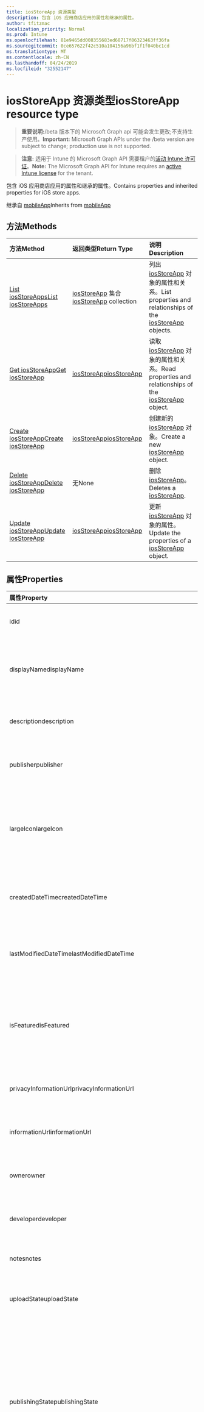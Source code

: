 ```yaml
---
title: iosStoreApp 资源类型
description: 包含 iOS 应用商店应用的属性和继承的属性。
author: tfitzmac
localization_priority: Normal
ms.prod: Intune
ms.openlocfilehash: 81e9465dd008355683ed68717f86323463ff36fa
ms.sourcegitcommit: 0ce657622f42c510a104156a96bf1f1f040bc1cd
ms.translationtype: MT
ms.contentlocale: zh-CN
ms.lasthandoff: 04/24/2019
ms.locfileid: "32552147"
---
```

# <a name="iosstoreapp-resource-type"></a><span data-ttu-id="510d1-103">iosStoreApp 资源类型</span><span class="sxs-lookup"><span data-stu-id="510d1-103">iosStoreApp resource type</span></span>

> <span data-ttu-id="510d1-104">**重要说明:**/beta 版本下的 Microsoft Graph api 可能会发生更改;不支持生产使用。</span><span class="sxs-lookup"><span data-stu-id="510d1-104">**Important:** Microsoft Graph APIs under the /beta version are subject to change; production use is not supported.</span></span>

> <span data-ttu-id="510d1-105">**注意:** 适用于 Intune 的 Microsoft Graph API 需要租户的[活动 Intune 许可证](https://go.microsoft.com/fwlink/?linkid=839381)。</span><span class="sxs-lookup"><span data-stu-id="510d1-105">**Note:** The Microsoft Graph API for Intune requires an [active Intune license](https://go.microsoft.com/fwlink/?linkid=839381) for the tenant.</span></span>

<span data-ttu-id="510d1-106">包含 iOS 应用商店应用的属性和继承的属性。</span><span class="sxs-lookup"><span data-stu-id="510d1-106">Contains properties and inherited properties for iOS store apps.</span></span>


<span data-ttu-id="510d1-107">继承自 [mobileApp](../resources/intune-apps-mobileapp.md)</span><span class="sxs-lookup"><span data-stu-id="510d1-107">Inherits from [mobileApp](../resources/intune-apps-mobileapp.md)</span></span>

## <a name="methods"></a><span data-ttu-id="510d1-108">方法</span><span class="sxs-lookup"><span data-stu-id="510d1-108">Methods</span></span>
|<span data-ttu-id="510d1-109">方法</span><span class="sxs-lookup"><span data-stu-id="510d1-109">Method</span></span>|<span data-ttu-id="510d1-110">返回类型</span><span class="sxs-lookup"><span data-stu-id="510d1-110">Return Type</span></span>|<span data-ttu-id="510d1-111">说明</span><span class="sxs-lookup"><span data-stu-id="510d1-111">Description</span></span>|
|:---|:---|:---|
|[<span data-ttu-id="510d1-112">List iosStoreApps</span><span class="sxs-lookup"><span data-stu-id="510d1-112">List iosStoreApps</span></span>](../api/intune-apps-iosstoreapp-list.md)|<span data-ttu-id="510d1-113">[iosStoreApp](../resources/intune-apps-iosstoreapp.md) 集合</span><span class="sxs-lookup"><span data-stu-id="510d1-113">[iosStoreApp](../resources/intune-apps-iosstoreapp.md) collection</span></span>|<span data-ttu-id="510d1-114">列出 [iosStoreApp](../resources/intune-apps-iosstoreapp.md) 对象的属性和关系。</span><span class="sxs-lookup"><span data-stu-id="510d1-114">List properties and relationships of the [iosStoreApp](../resources/intune-apps-iosstoreapp.md) objects.</span></span>|
|[<span data-ttu-id="510d1-115">Get iosStoreApp</span><span class="sxs-lookup"><span data-stu-id="510d1-115">Get iosStoreApp</span></span>](../api/intune-apps-iosstoreapp-get.md)|[<span data-ttu-id="510d1-116">iosStoreApp</span><span class="sxs-lookup"><span data-stu-id="510d1-116">iosStoreApp</span></span>](../resources/intune-apps-iosstoreapp.md)|<span data-ttu-id="510d1-117">读取 [iosStoreApp](../resources/intune-apps-iosstoreapp.md) 对象的属性和关系。</span><span class="sxs-lookup"><span data-stu-id="510d1-117">Read properties and relationships of the [iosStoreApp](../resources/intune-apps-iosstoreapp.md) object.</span></span>|
|[<span data-ttu-id="510d1-118">Create iosStoreApp</span><span class="sxs-lookup"><span data-stu-id="510d1-118">Create iosStoreApp</span></span>](../api/intune-apps-iosstoreapp-create.md)|[<span data-ttu-id="510d1-119">iosStoreApp</span><span class="sxs-lookup"><span data-stu-id="510d1-119">iosStoreApp</span></span>](../resources/intune-apps-iosstoreapp.md)|<span data-ttu-id="510d1-120">创建新的 [iosStoreApp](../resources/intune-apps-iosstoreapp.md) 对象。</span><span class="sxs-lookup"><span data-stu-id="510d1-120">Create a new [iosStoreApp](../resources/intune-apps-iosstoreapp.md) object.</span></span>|
|[<span data-ttu-id="510d1-121">Delete iosStoreApp</span><span class="sxs-lookup"><span data-stu-id="510d1-121">Delete iosStoreApp</span></span>](../api/intune-apps-iosstoreapp-delete.md)|<span data-ttu-id="510d1-122">无</span><span class="sxs-lookup"><span data-stu-id="510d1-122">None</span></span>|<span data-ttu-id="510d1-123">删除 [iosStoreApp](../resources/intune-apps-iosstoreapp.md)。</span><span class="sxs-lookup"><span data-stu-id="510d1-123">Deletes a [iosStoreApp](../resources/intune-apps-iosstoreapp.md).</span></span>|
|[<span data-ttu-id="510d1-124">Update iosStoreApp</span><span class="sxs-lookup"><span data-stu-id="510d1-124">Update iosStoreApp</span></span>](../api/intune-apps-iosstoreapp-update.md)|[<span data-ttu-id="510d1-125">iosStoreApp</span><span class="sxs-lookup"><span data-stu-id="510d1-125">iosStoreApp</span></span>](../resources/intune-apps-iosstoreapp.md)|<span data-ttu-id="510d1-126">更新 [iosStoreApp](../resources/intune-apps-iosstoreapp.md) 对象的属性。</span><span class="sxs-lookup"><span data-stu-id="510d1-126">Update the properties of a [iosStoreApp](../resources/intune-apps-iosstoreapp.md) object.</span></span>|

## <a name="properties"></a><span data-ttu-id="510d1-127">属性</span><span class="sxs-lookup"><span data-stu-id="510d1-127">Properties</span></span>
|<span data-ttu-id="510d1-128">属性</span><span class="sxs-lookup"><span data-stu-id="510d1-128">Property</span></span>|<span data-ttu-id="510d1-129">类型</span><span class="sxs-lookup"><span data-stu-id="510d1-129">Type</span></span>|<span data-ttu-id="510d1-130">说明</span><span class="sxs-lookup"><span data-stu-id="510d1-130">Description</span></span>|
|:---|:---|:---|
|<span data-ttu-id="510d1-131">id</span><span class="sxs-lookup"><span data-stu-id="510d1-131">id</span></span>|<span data-ttu-id="510d1-132">字符串</span><span class="sxs-lookup"><span data-stu-id="510d1-132">String</span></span>|<span data-ttu-id="510d1-133">实体的键。</span><span class="sxs-lookup"><span data-stu-id="510d1-133">Key of the entity.</span></span> <span data-ttu-id="510d1-134">继承自 [mobileApp](../resources/intune-apps-mobileapp.md)</span><span class="sxs-lookup"><span data-stu-id="510d1-134">Inherited from [mobileApp](../resources/intune-apps-mobileapp.md)</span></span>|
|<span data-ttu-id="510d1-135">displayName</span><span class="sxs-lookup"><span data-stu-id="510d1-135">displayName</span></span>|<span data-ttu-id="510d1-136">String</span><span class="sxs-lookup"><span data-stu-id="510d1-136">String</span></span>|<span data-ttu-id="510d1-137">管理员提供或导入的应用标题。</span><span class="sxs-lookup"><span data-stu-id="510d1-137">The admin provided or imported title of the app.</span></span> <span data-ttu-id="510d1-138">继承自 [mobileApp](../resources/intune-apps-mobileapp.md)</span><span class="sxs-lookup"><span data-stu-id="510d1-138">Inherited from [mobileApp](../resources/intune-apps-mobileapp.md)</span></span>|
|<span data-ttu-id="510d1-139">description</span><span class="sxs-lookup"><span data-stu-id="510d1-139">description</span></span>|<span data-ttu-id="510d1-140">String</span><span class="sxs-lookup"><span data-stu-id="510d1-140">String</span></span>|<span data-ttu-id="510d1-141">应用的说明。</span><span class="sxs-lookup"><span data-stu-id="510d1-141">The description of the app.</span></span> <span data-ttu-id="510d1-142">继承自 [mobileApp](../resources/intune-apps-mobileapp.md)</span><span class="sxs-lookup"><span data-stu-id="510d1-142">Inherited from [mobileApp](../resources/intune-apps-mobileapp.md)</span></span>|
|<span data-ttu-id="510d1-143">publisher</span><span class="sxs-lookup"><span data-stu-id="510d1-143">publisher</span></span>|<span data-ttu-id="510d1-144">String</span><span class="sxs-lookup"><span data-stu-id="510d1-144">String</span></span>|<span data-ttu-id="510d1-145">应用的发布者。</span><span class="sxs-lookup"><span data-stu-id="510d1-145">The publisher of the app.</span></span> <span data-ttu-id="510d1-146">继承自 [mobileApp](../resources/intune-apps-mobileapp.md)</span><span class="sxs-lookup"><span data-stu-id="510d1-146">Inherited from [mobileApp](../resources/intune-apps-mobileapp.md)</span></span>|
|<span data-ttu-id="510d1-147">largeIcon</span><span class="sxs-lookup"><span data-stu-id="510d1-147">largeIcon</span></span>|[<span data-ttu-id="510d1-148">mimeContent</span><span class="sxs-lookup"><span data-stu-id="510d1-148">mimeContent</span></span>](../resources/intune-shared-mimecontent.md)|<span data-ttu-id="510d1-149">要显示在应用详细信息中并用于图标上传的大图标。</span><span class="sxs-lookup"><span data-stu-id="510d1-149">The large icon, to be displayed in the app details and used for upload of the icon.</span></span> <span data-ttu-id="510d1-150">继承自 [mobileApp](../resources/intune-apps-mobileapp.md)</span><span class="sxs-lookup"><span data-stu-id="510d1-150">Inherited from [mobileApp](../resources/intune-apps-mobileapp.md)</span></span>|
|<span data-ttu-id="510d1-151">createdDateTime</span><span class="sxs-lookup"><span data-stu-id="510d1-151">createdDateTime</span></span>|<span data-ttu-id="510d1-152">DateTimeOffset</span><span class="sxs-lookup"><span data-stu-id="510d1-152">DateTimeOffset</span></span>|<span data-ttu-id="510d1-153">创建应用的日期和时间。</span><span class="sxs-lookup"><span data-stu-id="510d1-153">The date and time the app was created.</span></span> <span data-ttu-id="510d1-154">继承自 [mobileApp](../resources/intune-apps-mobileapp.md)</span><span class="sxs-lookup"><span data-stu-id="510d1-154">Inherited from [mobileApp](../resources/intune-apps-mobileapp.md)</span></span>|
|<span data-ttu-id="510d1-155">lastModifiedDateTime</span><span class="sxs-lookup"><span data-stu-id="510d1-155">lastModifiedDateTime</span></span>|<span data-ttu-id="510d1-156">DateTimeOffset</span><span class="sxs-lookup"><span data-stu-id="510d1-156">DateTimeOffset</span></span>|<span data-ttu-id="510d1-157">上次修改应用的日期和时间。</span><span class="sxs-lookup"><span data-stu-id="510d1-157">The date and time the app was last modified.</span></span> <span data-ttu-id="510d1-158">继承自 [mobileApp](../resources/intune-apps-mobileapp.md)</span><span class="sxs-lookup"><span data-stu-id="510d1-158">Inherited from [mobileApp](../resources/intune-apps-mobileapp.md)</span></span>|
|<span data-ttu-id="510d1-159">isFeatured</span><span class="sxs-lookup"><span data-stu-id="510d1-159">isFeatured</span></span>|<span data-ttu-id="510d1-160">Boolean</span><span class="sxs-lookup"><span data-stu-id="510d1-160">Boolean</span></span>|<span data-ttu-id="510d1-161">指示应用是否被管理员标记为特色的值。继承自 [mobileApp](../resources/intune-apps-mobileapp.md)</span><span class="sxs-lookup"><span data-stu-id="510d1-161">The value indicating whether the app is marked as featured by the admin. Inherited from [mobileApp](../resources/intune-apps-mobileapp.md)</span></span>|
|<span data-ttu-id="510d1-162">privacyInformationUrl</span><span class="sxs-lookup"><span data-stu-id="510d1-162">privacyInformationUrl</span></span>|<span data-ttu-id="510d1-163">String</span><span class="sxs-lookup"><span data-stu-id="510d1-163">String</span></span>|<span data-ttu-id="510d1-164">隐私声明 URL。</span><span class="sxs-lookup"><span data-stu-id="510d1-164">The privacy statement Url.</span></span> <span data-ttu-id="510d1-165">继承自 [mobileApp](../resources/intune-apps-mobileapp.md)</span><span class="sxs-lookup"><span data-stu-id="510d1-165">Inherited from [mobileApp](../resources/intune-apps-mobileapp.md)</span></span>|
|<span data-ttu-id="510d1-166">informationUrl</span><span class="sxs-lookup"><span data-stu-id="510d1-166">informationUrl</span></span>|<span data-ttu-id="510d1-167">String</span><span class="sxs-lookup"><span data-stu-id="510d1-167">String</span></span>|<span data-ttu-id="510d1-168">详细信息 URL。</span><span class="sxs-lookup"><span data-stu-id="510d1-168">The more information Url.</span></span> <span data-ttu-id="510d1-169">继承自 [mobileApp](../resources/intune-apps-mobileapp.md)</span><span class="sxs-lookup"><span data-stu-id="510d1-169">Inherited from [mobileApp](../resources/intune-apps-mobileapp.md)</span></span>|
|<span data-ttu-id="510d1-170">owner</span><span class="sxs-lookup"><span data-stu-id="510d1-170">owner</span></span>|<span data-ttu-id="510d1-171">字符串</span><span class="sxs-lookup"><span data-stu-id="510d1-171">String</span></span>|<span data-ttu-id="510d1-172">应用的所有者。</span><span class="sxs-lookup"><span data-stu-id="510d1-172">The owner of the app.</span></span> <span data-ttu-id="510d1-173">继承自 [mobileApp](../resources/intune-apps-mobileapp.md)</span><span class="sxs-lookup"><span data-stu-id="510d1-173">Inherited from [mobileApp](../resources/intune-apps-mobileapp.md)</span></span>|
|<span data-ttu-id="510d1-174">developer</span><span class="sxs-lookup"><span data-stu-id="510d1-174">developer</span></span>|<span data-ttu-id="510d1-175">String</span><span class="sxs-lookup"><span data-stu-id="510d1-175">String</span></span>|<span data-ttu-id="510d1-176">应用的开发者。</span><span class="sxs-lookup"><span data-stu-id="510d1-176">The developer of the app.</span></span> <span data-ttu-id="510d1-177">继承自 [mobileApp](../resources/intune-apps-mobileapp.md)</span><span class="sxs-lookup"><span data-stu-id="510d1-177">Inherited from [mobileApp](../resources/intune-apps-mobileapp.md)</span></span>|
|<span data-ttu-id="510d1-178">notes</span><span class="sxs-lookup"><span data-stu-id="510d1-178">notes</span></span>|<span data-ttu-id="510d1-179">String</span><span class="sxs-lookup"><span data-stu-id="510d1-179">String</span></span>|<span data-ttu-id="510d1-180">应用的备注。</span><span class="sxs-lookup"><span data-stu-id="510d1-180">Notes for the app.</span></span> <span data-ttu-id="510d1-181">继承自 [mobileApp](../resources/intune-apps-mobileapp.md)</span><span class="sxs-lookup"><span data-stu-id="510d1-181">Inherited from [mobileApp](../resources/intune-apps-mobileapp.md)</span></span>|
|<span data-ttu-id="510d1-182">uploadState</span><span class="sxs-lookup"><span data-stu-id="510d1-182">uploadState</span></span>|<span data-ttu-id="510d1-183">Int32</span><span class="sxs-lookup"><span data-stu-id="510d1-183">Int32</span></span>|<span data-ttu-id="510d1-184">上载状态。</span><span class="sxs-lookup"><span data-stu-id="510d1-184">The upload state.</span></span> <span data-ttu-id="510d1-185">继承自 [mobileApp](../resources/intune-apps-mobileapp.md)</span><span class="sxs-lookup"><span data-stu-id="510d1-185">Inherited from [mobileApp](../resources/intune-apps-mobileapp.md)</span></span>|
|<span data-ttu-id="510d1-186">publishingState</span><span class="sxs-lookup"><span data-stu-id="510d1-186">publishingState</span></span>|[<span data-ttu-id="510d1-187">mobileAppPublishingState</span><span class="sxs-lookup"><span data-stu-id="510d1-187">mobileAppPublishingState</span></span>](../resources/intune-apps-mobileapppublishingstate.md)|<span data-ttu-id="510d1-188">应用的发布状态。</span><span class="sxs-lookup"><span data-stu-id="510d1-188">The publishing state for the app.</span></span> <span data-ttu-id="510d1-189">除非应用已发布，否则无法分配应用。</span><span class="sxs-lookup"><span data-stu-id="510d1-189">The app cannot be assigned unless the app is published.</span></span> <span data-ttu-id="510d1-190">继承自[mobileApp](../resources/intune-apps-mobileapp.md)。</span><span class="sxs-lookup"><span data-stu-id="510d1-190">Inherited from [mobileApp](../resources/intune-apps-mobileapp.md).</span></span> <span data-ttu-id="510d1-191">可取值为：`notPublished`、`processing`、`published`。</span><span class="sxs-lookup"><span data-stu-id="510d1-191">Possible values are: `notPublished`, `processing`, `published`.</span></span>|
|<span data-ttu-id="510d1-192">isAssigned</span><span class="sxs-lookup"><span data-stu-id="510d1-192">isAssigned</span></span>|<span data-ttu-id="510d1-193">Boolean</span><span class="sxs-lookup"><span data-stu-id="510d1-193">Boolean</span></span>|<span data-ttu-id="510d1-194">指示是否至少向一个组分配了应用程序的值。</span><span class="sxs-lookup"><span data-stu-id="510d1-194">The value indicating whether the app is assigned to at least one group.</span></span> <span data-ttu-id="510d1-195">继承自 [mobileApp](../resources/intune-apps-mobileapp.md)</span><span class="sxs-lookup"><span data-stu-id="510d1-195">Inherited from [mobileApp](../resources/intune-apps-mobileapp.md)</span></span>|
|<span data-ttu-id="510d1-196">roleScopeTagIds</span><span class="sxs-lookup"><span data-stu-id="510d1-196">roleScopeTagIds</span></span>|<span data-ttu-id="510d1-197">String collection</span><span class="sxs-lookup"><span data-stu-id="510d1-197">String collection</span></span>|<span data-ttu-id="510d1-198">此移动应用的作用域标记 id 列表。</span><span class="sxs-lookup"><span data-stu-id="510d1-198">List of scope tag ids for this mobile app.</span></span> <span data-ttu-id="510d1-199">继承自 [mobileApp](../resources/intune-apps-mobileapp.md)</span><span class="sxs-lookup"><span data-stu-id="510d1-199">Inherited from [mobileApp](../resources/intune-apps-mobileapp.md)</span></span>|
|<span data-ttu-id="510d1-200">dependentAppCount</span><span class="sxs-lookup"><span data-stu-id="510d1-200">dependentAppCount</span></span>|<span data-ttu-id="510d1-201">Int32</span><span class="sxs-lookup"><span data-stu-id="510d1-201">Int32</span></span>|<span data-ttu-id="510d1-202">子应用程序的依赖项总数。</span><span class="sxs-lookup"><span data-stu-id="510d1-202">The total number of dependencies the child app has.</span></span> <span data-ttu-id="510d1-203">继承自 [mobileApp](../resources/intune-apps-mobileapp.md)</span><span class="sxs-lookup"><span data-stu-id="510d1-203">Inherited from [mobileApp](../resources/intune-apps-mobileapp.md)</span></span>|
|<span data-ttu-id="510d1-204">bundleId</span><span class="sxs-lookup"><span data-stu-id="510d1-204">bundleId</span></span>|<span data-ttu-id="510d1-205">String</span><span class="sxs-lookup"><span data-stu-id="510d1-205">String</span></span>|<span data-ttu-id="510d1-206">标识名称。</span><span class="sxs-lookup"><span data-stu-id="510d1-206">The Identity Name.</span></span>|
|<span data-ttu-id="510d1-207">appStoreUrl</span><span class="sxs-lookup"><span data-stu-id="510d1-207">appStoreUrl</span></span>|<span data-ttu-id="510d1-208">String</span><span class="sxs-lookup"><span data-stu-id="510d1-208">String</span></span>|<span data-ttu-id="510d1-209">Apple App Store URL</span><span class="sxs-lookup"><span data-stu-id="510d1-209">The Apple App Store URL</span></span>|
|<span data-ttu-id="510d1-210">applicableDeviceType</span><span class="sxs-lookup"><span data-stu-id="510d1-210">applicableDeviceType</span></span>|[<span data-ttu-id="510d1-211">iosDeviceType</span><span class="sxs-lookup"><span data-stu-id="510d1-211">iosDeviceType</span></span>](../resources/intune-apps-iosdevicetype.md)|<span data-ttu-id="510d1-212">可运行此应用的 iOS 体系结构。</span><span class="sxs-lookup"><span data-stu-id="510d1-212">The iOS architecture for which this app can run on.</span></span>|
|<span data-ttu-id="510d1-213">minimumSupportedOperatingSystem</span><span class="sxs-lookup"><span data-stu-id="510d1-213">minimumSupportedOperatingSystem</span></span>|[<span data-ttu-id="510d1-214">iosMinimumOperatingSystem</span><span class="sxs-lookup"><span data-stu-id="510d1-214">iosMinimumOperatingSystem</span></span>](../resources/intune-apps-iosminimumoperatingsystem.md)|<span data-ttu-id="510d1-215">最低适用操作系统的值。</span><span class="sxs-lookup"><span data-stu-id="510d1-215">The value for the minimum applicable operating system.</span></span>|

## <a name="relationships"></a><span data-ttu-id="510d1-216">关系</span><span class="sxs-lookup"><span data-stu-id="510d1-216">Relationships</span></span>
|<span data-ttu-id="510d1-217">关系</span><span class="sxs-lookup"><span data-stu-id="510d1-217">Relationship</span></span>|<span data-ttu-id="510d1-218">类型</span><span class="sxs-lookup"><span data-stu-id="510d1-218">Type</span></span>|<span data-ttu-id="510d1-219">说明</span><span class="sxs-lookup"><span data-stu-id="510d1-219">Description</span></span>|
|:---|:---|:---|
|<span data-ttu-id="510d1-220">categories</span><span class="sxs-lookup"><span data-stu-id="510d1-220">categories</span></span>|<span data-ttu-id="510d1-221">[mobileAppCategory](../resources/intune-apps-mobileappcategory.md) 集合</span><span class="sxs-lookup"><span data-stu-id="510d1-221">[mobileAppCategory](../resources/intune-apps-mobileappcategory.md) collection</span></span>|<span data-ttu-id="510d1-222">此应用的类别列表。</span><span class="sxs-lookup"><span data-stu-id="510d1-222">The list of categories for this app.</span></span> <span data-ttu-id="510d1-223">继承自 [mobileApp](../resources/intune-apps-mobileapp.md)</span><span class="sxs-lookup"><span data-stu-id="510d1-223">Inherited from [mobileApp](../resources/intune-apps-mobileapp.md)</span></span>|
|<span data-ttu-id="510d1-224">assignments</span><span class="sxs-lookup"><span data-stu-id="510d1-224">assignments</span></span>|<span data-ttu-id="510d1-225">[mobileAppAssignment](../resources/intune-apps-mobileappassignment.md) 集合</span><span class="sxs-lookup"><span data-stu-id="510d1-225">[mobileAppAssignment](../resources/intune-apps-mobileappassignment.md) collection</span></span>|<span data-ttu-id="510d1-226">此移动应用的组分配的列表。</span><span class="sxs-lookup"><span data-stu-id="510d1-226">The list of group assignments for this mobile app.</span></span> <span data-ttu-id="510d1-227">继承自 [mobileApp](../resources/intune-apps-mobileapp.md)</span><span class="sxs-lookup"><span data-stu-id="510d1-227">Inherited from [mobileApp](../resources/intune-apps-mobileapp.md)</span></span>|
|<span data-ttu-id="510d1-228">installSummary</span><span class="sxs-lookup"><span data-stu-id="510d1-228">installSummary</span></span>|[<span data-ttu-id="510d1-229">mobileAppInstallSummary</span><span class="sxs-lookup"><span data-stu-id="510d1-229">mobileAppInstallSummary</span></span>](../resources/intune-apps-mobileappinstallsummary.md)|<span data-ttu-id="510d1-230">移动应用安装摘要。</span><span class="sxs-lookup"><span data-stu-id="510d1-230">Mobile App Install Summary.</span></span> <span data-ttu-id="510d1-231">继承自 [mobileApp](../resources/intune-apps-mobileapp.md)</span><span class="sxs-lookup"><span data-stu-id="510d1-231">Inherited from [mobileApp](../resources/intune-apps-mobileapp.md)</span></span>|
|<span data-ttu-id="510d1-232">deviceStatuses</span><span class="sxs-lookup"><span data-stu-id="510d1-232">deviceStatuses</span></span>|<span data-ttu-id="510d1-233">[mobileAppInstallStatus](../resources/intune-apps-mobileappinstallstatus.md)集合</span><span class="sxs-lookup"><span data-stu-id="510d1-233">[mobileAppInstallStatus](../resources/intune-apps-mobileappinstallstatus.md) collection</span></span>|<span data-ttu-id="510d1-234">此移动应用程序的安装状态列表。</span><span class="sxs-lookup"><span data-stu-id="510d1-234">The list of installation states for this mobile app.</span></span> <span data-ttu-id="510d1-235">继承自 [mobileApp](../resources/intune-apps-mobileapp.md)</span><span class="sxs-lookup"><span data-stu-id="510d1-235">Inherited from [mobileApp](../resources/intune-apps-mobileapp.md)</span></span>|
|<span data-ttu-id="510d1-236">userStatuses</span><span class="sxs-lookup"><span data-stu-id="510d1-236">userStatuses</span></span>|<span data-ttu-id="510d1-237">[userAppInstallStatus](../resources/intune-apps-userappinstallstatus.md)集合</span><span class="sxs-lookup"><span data-stu-id="510d1-237">[userAppInstallStatus](../resources/intune-apps-userappinstallstatus.md) collection</span></span>|<span data-ttu-id="510d1-238">此移动应用程序的安装状态列表。</span><span class="sxs-lookup"><span data-stu-id="510d1-238">The list of installation states for this mobile app.</span></span> <span data-ttu-id="510d1-239">继承自 [mobileApp](../resources/intune-apps-mobileapp.md)</span><span class="sxs-lookup"><span data-stu-id="510d1-239">Inherited from [mobileApp](../resources/intune-apps-mobileapp.md)</span></span>|
|<span data-ttu-id="510d1-240">相互</span><span class="sxs-lookup"><span data-stu-id="510d1-240">relationships</span></span>|<span data-ttu-id="510d1-241">[mobileAppRelationship](../resources/intune-apps-mobileapprelationship.md)集合</span><span class="sxs-lookup"><span data-stu-id="510d1-241">[mobileAppRelationship](../resources/intune-apps-mobileapprelationship.md) collection</span></span>|<span data-ttu-id="510d1-242">此移动应用的关系列表。</span><span class="sxs-lookup"><span data-stu-id="510d1-242">List of relationships for this mobile app.</span></span> <span data-ttu-id="510d1-243">继承自 [mobileApp](../resources/intune-apps-mobileapp.md)</span><span class="sxs-lookup"><span data-stu-id="510d1-243">Inherited from [mobileApp](../resources/intune-apps-mobileapp.md)</span></span>|

## <a name="json-representation"></a><span data-ttu-id="510d1-244">JSON 表示形式</span><span class="sxs-lookup"><span data-stu-id="510d1-244">JSON Representation</span></span>
<span data-ttu-id="510d1-245">下面是资源的 JSON 表示形式。</span><span class="sxs-lookup"><span data-stu-id="510d1-245">Here is a JSON representation of the resource.</span></span>
<!-- {
  "blockType": "resource",
  "keyProperty": "id",
  "@odata.type": "microsoft.graph.iosStoreApp"
}
-->
``` json
{
  "@odata.type": "#microsoft.graph.iosStoreApp",
  "id": "String (identifier)",
  "displayName": "String",
  "description": "String",
  "publisher": "String",
  "largeIcon": {
    "@odata.type": "microsoft.graph.mimeContent",
    "type": "String",
    "value": "binary"
  },
  "createdDateTime": "String (timestamp)",
  "lastModifiedDateTime": "String (timestamp)",
  "isFeatured": true,
  "privacyInformationUrl": "String",
  "informationUrl": "String",
  "owner": "String",
  "developer": "String",
  "notes": "String",
  "uploadState": 1024,
  "publishingState": "String",
  "isAssigned": true,
  "roleScopeTagIds": [
    "String"
  ],
  "dependentAppCount": 1024,
  "bundleId": "String",
  "appStoreUrl": "String",
  "applicableDeviceType": {
    "@odata.type": "microsoft.graph.iosDeviceType",
    "iPad": true,
    "iPhoneAndIPod": true
  },
  "minimumSupportedOperatingSystem": {
    "@odata.type": "microsoft.graph.iosMinimumOperatingSystem",
    "v8_0": true,
    "v9_0": true,
    "v10_0": true,
    "v11_0": true,
    "v12_0": true
  }
}
```





